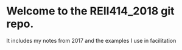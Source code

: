 # Welcome to the REII414_2018 git repo. 

It includes my notes from 2017 and the examples I use in facilitation
